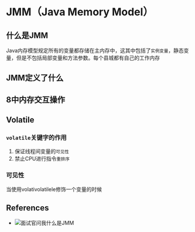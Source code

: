 # JMM（Java Memory Model）

## 什么是JMM
Java内存模型规定所有的变量都存储在主内存中，这其中包括了`实例变量`，静态变量，但是不包括局部变量和方法参数。每个县城都有自己的工作内存
## JMM定义了什么

## 8中内存交互操作

## Volatile
### `volatile`关键字的作用
1. 保证线程间变量的`可见性`
2. 禁止CPU进行指令`重排序`
### 可见性
当使用volativolatilele修饰一个变量的时候

## References
- ![面试官问我什么是JMM](https://zhuanlan.zhihu.com/p/258393139)
